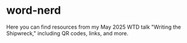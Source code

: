 # word-nerd

Here you can find resources from my May 2025 WTD talk "Writing the Shipwreck," including QR codes, links, and more.
